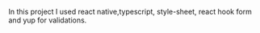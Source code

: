 In this project I used react native,typescript, style-sheet, react hook form and yup for validations.

